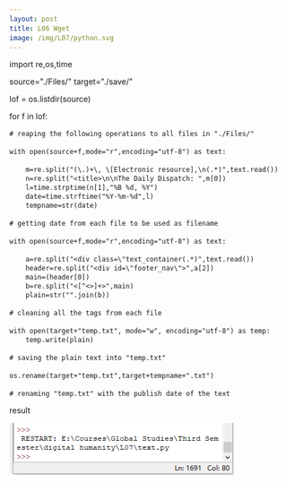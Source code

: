 ```yaml
---
layout: post
title: L06 Wget
image: /img/L07/python.svg
---
```




import re,os,time

source="./Files/"
target="./save/"

lof = os.listdir(source)

for f in lof:

    # reaping the following operations to all files in "./Files/"
    
    with open(source+f,mode="r",encoding="utf-8") as text:

        m=re.split("(\.)+\, \[Electronic resource],\n(.*)",text.read())
        n=re.split("<title>\n\nThe Daily Dispatch: ",m[0])
        l=time.strptime(n[1],"%B %d, %Y")
        date=time.strftime("%Y-%m-%d",l)
        tempname=str(date)
        
    # getting date from each file to be used as filename

    with open(source+f,mode="r",encoding="utf-8") as text:

        a=re.split("<div class=\"text_container(.*)",text.read())
        header=re.split("<div id=\"footer_nav\">",a[2])
        main=(header[0])
        b=re.split("<[^<>]+>",main)
        plain=str("".join(b))
        
    # cleaning all the tags from each file
            
    with open(target+"temp.txt", mode="w", encoding="utf-8") as temp:
        temp.write(plain)

    # saving the plain text into "temp.txt"

    os.rename(target+"temp.txt",target+tempname+".txt")

    # renaming "temp.txt" with the publish date of the text


result

![result](/img/L07/07a.png)
